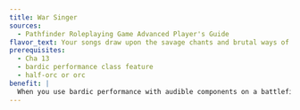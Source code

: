 ```yaml
---
title: War Singer
sources:
  - Pathfinder Roleplaying Game Advanced Player's Guide
flavor_text: Your songs draw upon the savage chants and brutal ways of your people, inspiring those around you to new heights of violence and savagery.
prerequisites:
  - Cha 13
  - bardic performance class feature
  - half-orc or orc
benefit: |
  When you use bardic performance with audible components on a battlefield (any area where a combat involving a dozen or more combatants is taking place), the range or area of your chosen performance is doubled. In addition, the DC for saving throws against your bardic performance is increased by +2 for creatures of the orc subtype, regardless of where the performance occurs.
---
```


